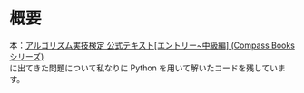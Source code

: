 # 概要  
本：[アルゴリズム実技検定 公式テキスト\[エントリー~中級編\] \(Compass Booksシリーズ\)](https://amzn.to/3El0Zpo)  
に出てきた問題について私なりに Python を用いて解いたコードを残しています。

